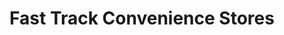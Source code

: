 ---
title: "Fast Track Convenience Stores"
url: /north-wilkesboro/fast-track-convenience-stores/
shop: Lebensmittel
---